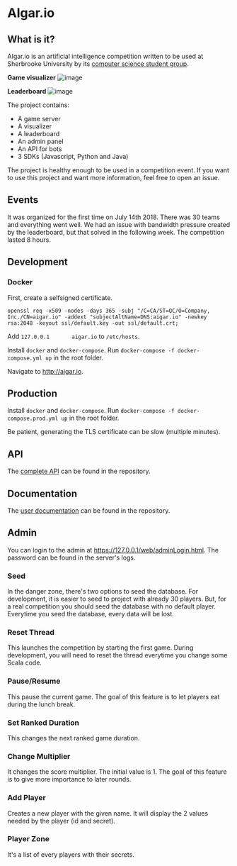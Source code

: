 # AIgar.io
## What is it?
AIgar.io is an artificial intelligence competition written to be used at
Sherbrooke University by its
[computer science student group](https://github.com/jdis).

**Game visualizer**
![image](https://user-images.githubusercontent.com/3250155/43427356-30a688aa-9427-11e8-8da4-59d310e9a212.png)

**Leaderboard**
![image](https://user-images.githubusercontent.com/3250155/43427370-3957d42c-9427-11e8-9ccf-390dbf434999.png)

The project contains:
- A game server
- A visualizer
- A leaderboard
- An admin panel
- An API for bots
- 3 SDKs (Javascript, Python and Java)

The project is healthy enough to be used in a competition event. If you want to
use this project and want more information, feel free to open an issue.

## Events
It was organized for the first time on July 14th 2018. There was 30 teams and
everything went well. We had an issue with bandwidth pressure created by
the leaderboard, but that solved in the following week. The competition lasted 8
hours.

## Development
### Docker
First, create a selfsigned certificate.
```
openssl req -x509 -nodes -days 365 -subj "/C=CA/ST=QC/O=Company, Inc./CN=aigar.io" -addext "subjectAltName=DNS:aigar.io" -newkey rsa:2048 -keyout ssl/default.key -out ssl/default.crt;
```

Add `127.0.0.1       aigar.io` to `/etc/hosts`.

Install `docker` and `docker-compose`. Run
`docker-compose -f docker-compose.yml up` in the root folder.

Navigate to http://aigar.io.

## Production
Install `docker` and `docker-compose`. Run
`docker-compose -f docker-compose.prod.yml up` in the root folder.

Be patient, generating the TLS certificate can be slow (multiple minutes).

## API
The [complete API](API.md) can be found in the repository.

## Documentation
The [user documentation](documentation.md) can be found in the repository.

## Admin
You can login to the admin at https://127.0.0.1/web/adminLogin.html. The password
can be found in the server's logs.

### Seed
In the danger zone, there's two options to seed the database. For development,
it is easier to seed to project with already 30 players. But, for a real
competition you should seed the database with no default player. Everytime you
seed the database, every data will be lost.

### Reset Thread
This launches the competition by starting the first game. During development,
you will need to reset the thread everytime you change some Scala code.

### Pause/Resume
This pause the current game. The goal of this feature is to let players eat
during the lunch break.

### Set Ranked Duration
This changes the next ranked game duration.

### Change Multiplier
It changes the score multiplier. The initial value is 1. The goal of this
feature is to give more importance to later rounds.

### Add Player
Creates a new player with the given name. It will display the 2 values needed
by the player (id and secret).

### Player Zone
It's a list of every players with their secrets.
